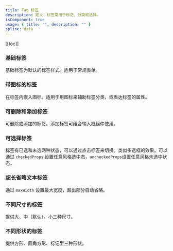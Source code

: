 ```yaml
---
title: Tag 标签
description: 定义：标签常用于标记、分类和选择。
isComponent: true
usage: { title: "", description: "" }
spline: data
---
```


[[toc]]

<script>
import Usage from "../DocUsage.svelte"
</script>

<Usage></Usage>

### 基础标签

基础标签为默认的标签样式。适用于常规表单。

<script>
import Base from '../../example/Base.svelte'
</script>
<Base></Base>

### 带图标的标签

在标签内嵌入图标。适用于用图标来辅助标签分类，或表达标签的属性。

<script>
import Icon from '../../example/Icon.svelte'
</script>
<Icon></Icon>

### 可删除和添加标签

可删除或添加的标签。添加标签可组合输入框组件使用。

<script>
import Delete from '../../example/Delete.svelte'
</script>
<Delete></Delete>


### 可选择标签

标签有已选和未选两种状态，可以通过点击标签来切换。类似多选框的效果。可以通过 `checkedProps` 设置任意风格选中态，`uncheckedProps`设置任意风格未选中状态。

<script>
import Selectable from '../../example/Selectable.svelte'
</script>
<Selectable></Selectable>

### 超长省略文本标签

通过 `maxWidth` 设置最大宽度，超出部分自动省略。

<script>
import LongText from '../../example/LongText.svelte'
</script>
<LongText></LongText>


### 不同尺寸的标签

提供大、中（默认）、小三种尺寸。
<script>
import Size from '../../example/Size.svelte'
</script>
<Size></Size>


### 不同形状的标签

提供方形、圆角方形、标记型三种形状。

<script>
import Shape from '../../example/Shape.svelte'
</script>
<Shape></Shape>



